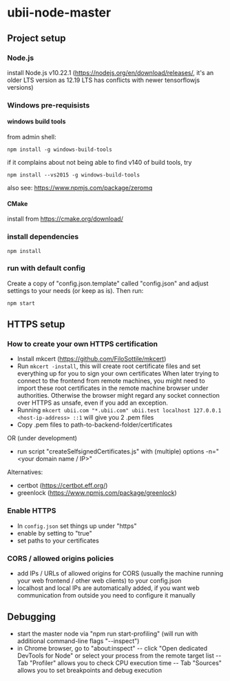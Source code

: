 # ubii-node-master

## Project setup

### Node.js

install Node.js v10.22.1 (https://nodejs.org/en/download/releases/, it's an older LTS version as 12.19 LTS has conflicts with newer tensorflowjs versions)

### Windows pre-requisists

#### windows build tools

from admin shell:

```
npm install -g windows-build-tools
```

if it complains about not being able to find v140 of build tools, try

```
npm install --vs2015 -g windows-build-tools
```

also see: https://www.npmjs.com/package/zeromq

#### CMake

install from https://cmake.org/download/

### install dependencies

```
npm install
```

### run with default config

Create a copy of "config.json.template" called "config.json" and adjust settings to your needs (or keep as is). Then run:

```
npm start
```

## HTTPS setup

### How to create your own HTTPS certification

- Install mkcert (https://github.com/FiloSottile/mkcert)
- Run `mkcert -install`, this will create root certificate files and set everything up for you to sign your own certificates
  When later trying to connect to the frontend from remote machines, you might need to import these root certificates in the remote machine browser under authorities. Otherwise the browser might regard any socket connection over HTTPS as unsafe, even if you add an exception.
- Running `mkcert ubii.com "*.ubii.com" ubii.test localhost 127.0.0.1 <host-ip-address> ::1` will give you 2 .pem files
- Copy .pem files to path-to-backend-folder/certificates

OR (under development)

- run script "createSelfsignedCertificates.js" with (multiple) options -n="<your domain name / IP>"

Alternatives:

- certbot (https://certbot.eff.org/)
- greenlock (https://www.npmjs.com/package/greenlock)

### Enable HTTPS

- In `config.json` set things up under "https"
- enable by setting to "true"
- set paths to your certificates


### CORS / allowed origins policies
- add IPs / URLs of allowed origins for CORS (usually the machine running your web frontend / other web clients) to your config.json
- localhost and local IPs are automatically added, if you want web communication from outside you need to configure it manually

## Debugging

- start the master node via "npm run start-profiling" (will run with additional command-line flags "--inspect")
- in Chrome browser, go to "about:inspect"
-- click "Open dedicated DevTools for Node" or select your process from the remote target list
-- Tab "Profiler" allows you to check CPU execution time
-- Tab "Sources" allows you to set breakpoints and debug execution
